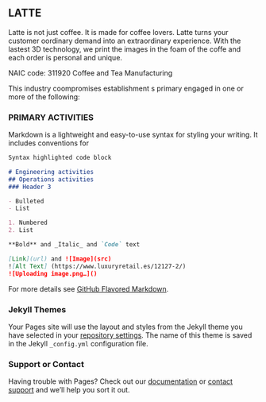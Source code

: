 ## LATTE 
Latte is not just coffee. It is made for coffee lovers. Latte turns your customer oordinary demand into an extraordinary experience. With the lastest 3D technology, we print the images in the foam of the coffe and each order is personal and unique. 

NAIC code: 311920 Coffee and Tea Manufacturing 

This industry coompromises establishment s primary engaged in one or more of the following: 



### PRIMARY ACTIVITIES 

Markdown is a lightweight and easy-to-use syntax for styling your writing. It includes conventions for

```markdown
Syntax highlighted code block

# Engineering activities 
## Operations activities 
### Header 3

- Bulleted
- List

1. Numbered
2. List

**Bold** and _Italic_ and `Code` text

[Link](url) and ![Image](src)
![Alt Text] (https://www.luxuryretail.es/12127-2/)
![Uploading image.png…]()

```

For more details see [GitHub Flavored Markdown](https://guides.github.com/features/mastering-markdown/).

### Jekyll Themes

Your Pages site will use the layout and styles from the Jekyll theme you have selected in your [repository settings](https://github.com/Ainhoa-Urtasun-UPNA/hohr-project-group-assignment-latte/settings/pages). The name of this theme is saved in the Jekyll `_config.yml` configuration file.

### Support or Contact

Having trouble with Pages? Check out our [documentation](https://docs.github.com/categories/github-pages-basics/) or [contact support](https://support.github.com/contact) and we’ll help you sort it out.
